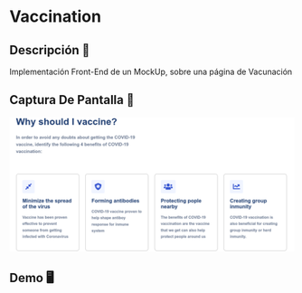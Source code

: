 # Vaccination

## Descripción 📖
Implementación Front-End de un MockUp, sobre una página de Vacunación

## Captura De Pantalla 📸
![ScreenShot](images/screenshot.png)

## Demo 🖥️
[]()





